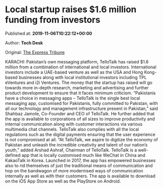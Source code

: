 
# Local startup raises $1.6 million funding from investors

Published at: **2019-11-06T10:22:12+00:00**

Author: **Tech Desk**

Original: [The Express Tribune](https://tribune.com.pk/story/2094651/local-startup-raises-1-6-million-funding-from-investors/)

KARACHI: Pakistan’s own messaging platform, TelloTalk has raised $1.6 million from a combination of international and local investors.
International investors include a UAE-based venture as well as the USA and Hong Kong-based businesses along with local institutional investors including TPL eVentures and i2i Ventures. The money that the startup has raised will go towards more in-depth research, marketing and advertising and further product development to ensure that it faces minimum criticism.
“Pakistanis have a choice in messaging apps – TelloTalk is the single best local messaging app, customised for Pakistanis, fully committed to Pakistan, with all our technology and management infrastructure present in Pakistan,” said Shahbaz Jamote, Co-Founder and CEO of TelloTalk.
He further added that the app is available to corporations of all sizes to improve productivity and internal communication along with customer interactions via various multimedia chat channels. TelloTalk also complies with all the local regulations such as the digital payments ensuring that the user experience is not compromised at all.
“At TelloTalk, we aspire to digitize the economy of Pakistan and unleash the incredible creativity and talent of our nation’s youth,” added Arshad Ashraf, Chairman of TelloTalk.
TelloTalk is a well-defined app that is locally customised much like WeChat in China and KakaoTalk in Korea. Launched in 2017, the app has empowered businesses also to rid themselves of just the traditional means of communication and hop on the bandwagon of more modernised ways of communication internally as well as with their customers.
The app is available to download on the iOS App Store as well as the PlayStore on Android.
